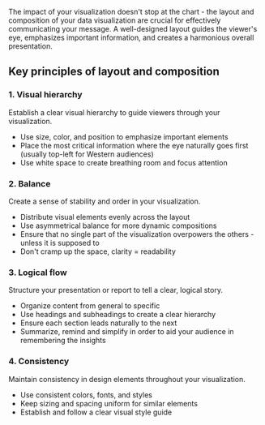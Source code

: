 The impact of your visualization doesn't stop at the chart - the layout and composition of your data visualization are crucial for effectively communicating your message. A well-designed layout guides the viewer's eye, emphasizes important information, and creates a harmonious overall presentation.

## Key principles of layout and composition

### 1. Visual hierarchy

Establish a clear visual hierarchy to guide viewers through your visualization.

- Use size, color, and position to emphasize important elements
- Place the most critical information where the eye naturally goes first (usually top-left for Western audiences)
- Use white space to create breathing room and focus attention

### 2. Balance

Create a sense of stability and order in your visualization.

- Distribute visual elements evenly across the layout
- Use asymmetrical balance for more dynamic compositions
- Ensure that no single part of the visualization overpowers the others - unless it is supposed to
- Don't cramp up the space, clarity = readability

### 3. Logical flow

Structure your presentation or report to tell a clear, logical story.

- Organize content from general to specific
- Use headings and subheadings to create a clear hierarchy
- Ensure each section leads naturally to the next
- Summarize, remind and simplify in order to aid your audience in remembering the insights

### 4. Consistency

Maintain consistency in design elements throughout your visualization.

- Use consistent colors, fonts, and styles
- Keep sizing and spacing uniform for similar elements
- Establish and follow a clear visual style guide
